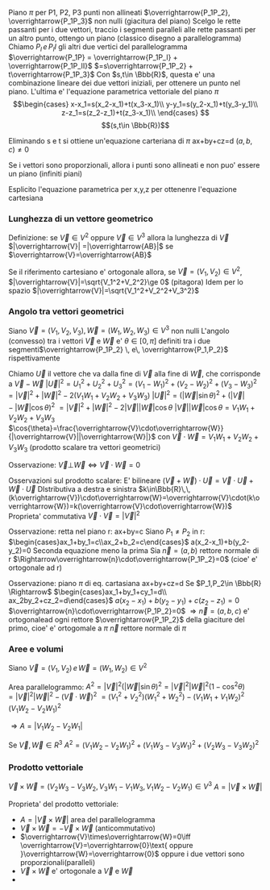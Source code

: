 Piano $\pi$ per P1, P2, P3 punti non allineati
$\overrightarrow{P_1P_2}, \overrightarrow{P_1P_3}$ non nulli (giacitura del piano)
Scelgo le rette passanti per i due vettori, traccio i segmenti paralleli alle rette passanti per un altro punto, ottengo un piano (classico disegno a parallelogramma)
Chiamo $P_I \,e\,P_II$ gli altri due vertici del parallelogramma
$\overrightarrow{P_1P} = \overrightarrow{P_1P_I} + \overrightarrow{P_1P_II}$
$=s\overrightarrow{P_1P_2} + t\overrightarrow{P_1P_3}$
Con $s,t\in \Bbb{R}$, questa e' una combinazione lineare dei due vettori iniziali, per ottenere un punto nel piano.
L'ultima e' l'equazione parametrica vettoriale del piano $\pi$
$$\begin{cases} 
x-x_1=s(x_2-x_1)+t(x_3-x_1)\\
y-y_1=s(y_2-x_1)+t(y_3-y_1)\\
z-z_1=s(z_2-z_1)+t(z_3-x_1)\\ 
\end{cases}
$$
$$(s,t\in \Bbb{R})$$

Eliminando s e t si ottiene un'equazione carteriana di $\pi$
ax+by+cz=d $(a,b,c)\ne 0$

Se i vettori sono proporzionali, allora i punti sono allineati e non puo' essere un piano (infiniti piani)

Esplicito l'equazione parametrica per x,y,z per ottenenre l'equazione cartesiana

### Lunghezza di un vettore geometrico

Definizione: se $\overrightarrow{V}\in V^2$ oppure $\overrightarrow{V}\in V^3$
allora la lunghezza di $\overrightarrow{V}$
$|\overrightarrow{V}| =|\overrightarrow{AB}|$ se $\overrightarrow{V}=\overrightarrow{AB}$

Se il riferimento cartesiano e' ortogonale allora, se $\overrightarrow{V}=(V_1,V_2)\in V^2$,
$|\overrightarrow{V}|=\sqrt{V_1^2+V_2^2}\ge 0$ (pitagora)
Idem per lo spazio
$|\overrightarrow{V}|=\sqrt{V_1^2+V_2^2+V_3^2}$

### Angolo tra vettori geometrici

Siano $\overrightarrow{V}=(V_1,V_2,V_3),\overrightarrow{W}=(W_1,W_2,W_3)\in V^3$ non nulli
L'angolo (convesso) tra i vettori $\overrightarrow{V}$ e $\overrightarrow{W}$ e' $\theta \in [0, \pi]$ definiti tra i due segmenti$\overrightarrow{P_1P_2} \, e\, \overrightarrow{P_1,P_2}$ rispettivamente

Chiamo $\overrightarrow{U}$ il vettore che va dalla fine di $\overrightarrow{V}$ alla fine di $\overrightarrow{W}$, che corrisponde a $\overrightarrow{V}-\overrightarrow{W}$
$|\overrightarrow{U}|^2=U_1^2+U_2^2+U_3^2=(V_1-W_1)^2+(V_2-W_2)^2+(V_3-W_3)^2$
$=|\overrightarrow{V}|^2+|\overrightarrow{W}|^2-2(V_1W_1+V_2W_2+V_3W_3)$
$|\overrightarrow{U}|^2=(|\overrightarrow{W}|\sin{\theta})^2+(|\overrightarrow{V}|-|\overrightarrow{W}|\cos{\theta})^2$
$=|\overrightarrow{V}|^2+|\overrightarrow{W}|^2-2|\overrightarrow{V}||\overrightarrow{W}|\cos{\theta}$
$|\overrightarrow{V}||\overrightarrow{W}|\cos{\theta}=V_1W_1+V_2W_2+V_3W_3$
$\cos{\theta}=\frac{\overrightarrow{V}\cdot\overrightarrow{W}}{|\overrightarrow{V}||\overrightarrow{W}|}$
con $\overrightarrow{V}\cdot\overrightarrow{W}=V_1W_1+V_2W_2+V_3W_3$ (prodotto scalare tra vettori geometrici)

Osservazione:
$\overrightarrow{V}\bot\overrightarrow{W}\iff \overrightarrow{V} \cdot \overrightarrow{W}=0$

Osservazioni sul prodotto scalare:
E' bilineare
$(\overrightarrow{V}+\overrightarrow{W})\cdot \overrightarrow{U}=\overrightarrow{V}\cdot\overrightarrow{U}+\overrightarrow{W}\cdot\overrightarrow{U}$
DIstributiva a destra e sinistra
$k\in\Bbb{R}\,\, (k\overrightarrow{V})\cdot\overrightarrow{W}=\overrightarrow{V}\cdot(k\overrightarrow{W})=k(\overrightarrow{V}\cdot\overrightarrow{W})$
Proprieta' commutativa
$\overrightarrow{V}\cdot\overrightarrow{V}=|\overrightarrow{V}|^2$

Osservazione: retta nel piano
r: ax+by=c
Siano $P_1\ne P_2$ in r:
$\begin{cases}ax_1+by_1=c\\ax_2+b_2=c\end{cases}$
a(x_2-x_1)+b(y_2-y_2)=0   Seconda equazione meno la prima
Sia $\overrightarrow{n}=(a,b)$  rettore normale di r
$\Rightarrow\overrightarrow{n}\cdot\overrightarrow{P_1P_2}=0$ (cioe' e' ortogonale ad r)

Osservazione: piano $\pi$ di eq. cartasiana
ax+by+cz=d
Se $P_1,P_2\in \Bbb{R} \Rightarrow$
$\begin{cases}ax_1+by_1+cy_1=d\\ ax_2by_2+cz_2=d\end{cases}$
$a(x_2-x_1)+b(y_2-y_1)+c(z_2-z_1)=0$
$\overrightarrow{n}\cdot\overrightarrow{P_1P_2}=0$
$\Rightarrow\overrightarrow{n}=(a,b,c)$ e' ortogonalead ogni rettore $\overrightarrow{P_1P_2}$ della giaciture del primo, cioe' e' ortogomale a $\pi$
$\overrightarrow{n}$ rettore normale di $\pi$

### Aree e volumi
Siano $\overrightarrow{V}=(V_1,V_2)\,e\,\overrightarrow{W}=(W_1,W_2)\in V^2$

Area parallelogrammo:
$A^2=|\overrightarrow{V}|^2(|\overrightarrow{W}|\sin{\theta})^2=|\overrightarrow{V}|^2|\overrightarrow{W}|^2(1-\cos^2 \theta)$
$=|\overrightarrow{V}|^2|\overrightarrow{W}|^2-(\overrightarrow{V}\cdot\overrightarrow{W})^2$
$=(V_1^2+V_2^2)(W_1^2+W_2^2)-(V_1W_1+V_1W_2)^2$
$(V_1W_2-V_2W_1)^2$

$\Rightarrow A=|V_1W_2-V_2W_1|$

Se $\overrightarrow{V},\overrightarrow{W}\in R^3$
$A^2=(V_1W_2-V_2W_1)^2+(V_1W_3-V_3W_1)^2+(V_2W_3-V_3W_2)^2$


### Prodotto vettoriale
$\overrightarrow{V}\times\overrightarrow{W}=(V_2W_3-V_3W_2,V_3W_1-V_1W_3,V_1W_2-V_2W_1)\in V^3$
$A=|\overrightarrow{V}\times\overrightarrow{W}|$

Proprieta' del prodotto vettoriale:
- $A=|\overrightarrow{V}\times\overrightarrow{W}|$ area del parallelogramma
- $\overrightarrow{V}\times\overrightarrow{W}=-\overrightarrow{V}\times\overrightarrow{W}$ (anticommutativo)
- $\overrightarrow{V}\times\overrightarrow{W}=0\iff \overrightarrow{V}=\overrightarrow{0}\text{ oppure }\overrightarrow{W}=\overrightarrow{0}$ oppure i due vettori sono proporzionali(paralleli)
- $\overrightarrow{V}\times\overrightarrow{W}$ e' ortogonale a $\overrightarrow{V}$ e $\overrightarrow{W}$
- 